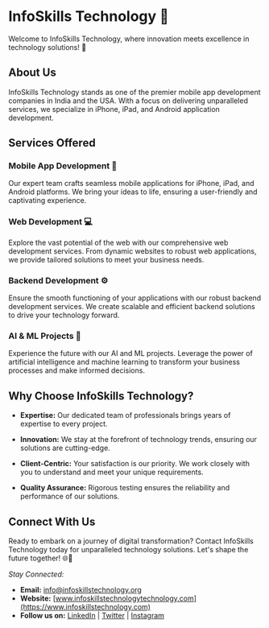 # InfoSkills Technology 👋

Welcome to InfoSkills Technology, where innovation meets excellence in technology solutions! 🚀

## About Us

InfoSkills Technology stands as one of the premier mobile app development companies in India and the USA. With a focus on delivering unparalleled services, we specialize in iPhone, iPad, and Android application development.

## Services Offered

### Mobile App Development 📱

Our expert team crafts seamless mobile applications for iPhone, iPad, and Android platforms. We bring your ideas to life, ensuring a user-friendly and captivating experience.

### Web Development 💻

Explore the vast potential of the web with our comprehensive web development services. From dynamic websites to robust web applications, we provide tailored solutions to meet your business needs.

### Backend Development ⚙️

Ensure the smooth functioning of your applications with our robust backend development services. We create scalable and efficient backend solutions to drive your technology forward.

### AI & ML Projects 🤖

Experience the future with our AI and ML projects. Leverage the power of artificial intelligence and machine learning to transform your business processes and make informed decisions.

## Why Choose InfoSkills Technology?

- **Expertise:** Our dedicated team of professionals brings years of expertise to every project.
  
- **Innovation:** We stay at the forefront of technology trends, ensuring our solutions are cutting-edge.
  
- **Client-Centric:** Your satisfaction is our priority. We work closely with you to understand and meet your unique requirements.

- **Quality Assurance:** Rigorous testing ensures the reliability and performance of our solutions.

## Connect With Us

Ready to embark on a journey of digital transformation? Contact InfoSkills Technology today for unparalleled technology solutions. Let's shape the future together! 🌐🚀

*Stay Connected:*
- **Email:** info@infoskillstechnology.org
- **Website:** [www.infoskillstechnologytechnology.com](https://www.infoskillstechnology.com)
- **Follow us on:** [LinkedIn](https://www.linkedin.com/company/infoskillstechnology-technology) | [Twitter](https://twitter.com/infoskills_tech) | [Instagram](https://www.instagram.com/infoskillstechnology)
